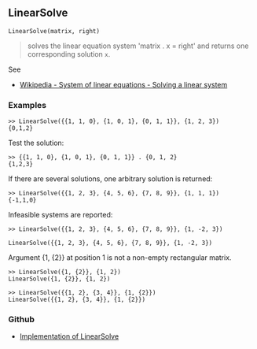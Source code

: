 ## LinearSolve

```
LinearSolve(matrix, right)
```

> solves the linear equation system 'matrix . x = right' and returns one corresponding solution `x`.

See
* [Wikipedia - System of linear equations - Solving a linear system](https://en.wikipedia.org/wiki/System_of_linear_equations#Solving_a_linear_system)

### Examples	

```
>> LinearSolve({{1, 1, 0}, {1, 0, 1}, {0, 1, 1}}, {1, 2, 3})
{0,1,2}
```

Test the solution:

```
>> {{1, 1, 0}, {1, 0, 1}, {0, 1, 1}} . {0, 1, 2}
{1,2,3}
```

If there are several solutions, one arbitrary solution is returned:

```
>> LinearSolve({{1, 2, 3}, {4, 5, 6}, {7, 8, 9}}, {1, 1, 1})
{-1,1,0}
```

Infeasible systems are reported:

```
>> LinearSolve({{1, 2, 3}, {4, 5, 6}, {7, 8, 9}}, {1, -2, 3}) 
 
LinearSolve({{1, 2, 3}, {4, 5, 6}, {7, 8, 9}}, {1, -2, 3})
```

Argument {1, {2}} at position 1 is not a non-empty rectangular matrix.

```
>> LinearSolve({1, {2}}, {1, 2})
LinearSolve({1, {2}}, {1, 2})

>> LinearSolve({{1, 2}, {3, 4}}, {1, {2}}) 
LinearSolve({{1, 2}, {3, 4}}, {1, {2}})
```

### Github

* [Implementation of LinearSolve](https://github.com/axkr/symja_android_library/blob/master/symja_android_library/matheclipse-core/src/main/java/org/matheclipse/core/builtin/LinearAlgebra.java#L2372) 
